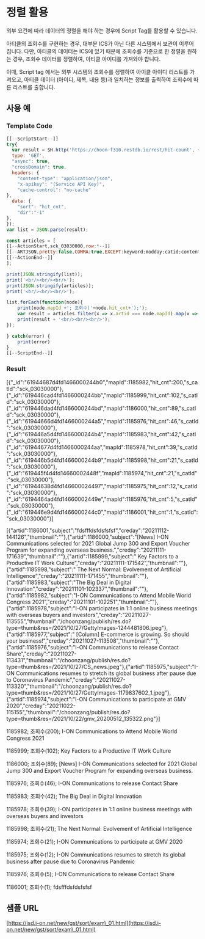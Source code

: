 # 정렬 활용

외부 요건에 따라 데이터의 정렬을 해야 하는 경우에 Script Tag를 활용할 수 있습니다.

아티클의 조회수를 구현하는 경우, 대부분 ICS가 아닌 다른 시스템에서 보관이 이루어 집니다. 다만, 아티클의 데이터는 ICS에 있기 때문에 조회수를 기준으로 한 정렬을 원하는 경우, 조회수 데이터를 정렬하여, 아티클 아이디를 가져와야 합니다.&#x20;

이때, Script tag 에서는 외부 시스템의 조회수를 정렬하여 아이클 아이디 리스트를 가져오고, 아티클 데이터 (아이디, 제목, 내용 등)과 일치하는 정보를 출력하여 조회수에 따른 리스트를 출합니다.

## 사용 예

### Template Code

```javascript
[[--ScriptStart--]]
try{
  var result = $H.http('https://choon-f310.restdb.io/rest/hit-count', {
  type: 'GET',
  "async": true,
  "crossDomain": true,
  headers: {
    "content-type": "application/json",
	"x-apikey": "(Service API Key)",
    "cache-control": "no-cache"
},
  data: {
	"sort": "hit_cnt",
	"dir":"-1"
},
});
var list = JSON.parse(result);

const articles = [
[[--ActionStart,sck_03030000,row:*--]]
[[--ARTJSON,pretty:false,COMMA:true,EXCEPT:keyword;modday;catid;content--]]
[[--ActionEnd--]]
];

print(JSON.stringify(list));
print('<br/><br/><br/>');
print(JSON.stringify(articles));
print('<br/><br/><br/>');

list.forEach(function(node){
	print(node.mapId +'; 조회수('+node.hit_cnt+');');
	var result = articles.filter(x => x.artid === node.mapId).map(x => x.subject);
	print(result + '<br/><br/><br/>');
});

} catch(error) {
	print(error)
}
[[--ScriptEnd--]]
```

### Result

\[{"\_id":"61944687d4fd1466000244b0","mapId":1185982,"hit\_cnt":200,"s\_catId":"sck\_03030000"},{"\_id":"619446cad4fd1466000244bb","mapId":1185999,"hit\_cnt":102,"s\_catId":"sck\_03030000"},{"\_id":"619446dad4fd1466000244bd","mapId":1186000,"hit\_cnt":89,"s\_catId":"sck\_03030000"},{"\_id":"61944666d4fd1466000244a5","mapId":1185976,"hit\_cnt":46,"s\_catId":"sck\_03030000"},{"\_id":"619446a5d4fd1466000244b4","mapId":1185983,"hit\_cnt":42,"s\_catId":"sck\_03030000"},{"\_id":"61944677d4fd1466000244aa","mapId":1185978,"hit\_cnt":39,"s\_catId":"sck\_03030000"},{"\_id":"619446b5d4fd1466000244b9","mapId":1185998,"hit\_cnt":21,"s\_catId":"sck\_03030000"},{"\_id":"619445f4d4fd14660002448f","mapId":1185974,"hit\_cnt":21,"s\_catId":"sck\_03030000"},{"\_id":"61944638d4fd146600024497","mapId":1185975,"hit\_cnt":12,"s\_catId":"sck\_03030000"},{"\_id":"6194464ad4fd14660002449e","mapId":1185976,"hit\_cnt":5,"s\_catId":"sck\_03030000"},{"\_id":"619446e9d4fd1466000244c0","mapId":1186001,"hit\_cnt":1,"s\_catId":"sck\_03030000"}]



\[{"artid":1186001,"subject":"fdsfffdsfdsfsfsf","creday":"20211112-144126","thumbnail":""},{"artid":1186000,"subject":"\[News] I-ON Communications selected for 2021 Global Jump 300 and Export Voucher Program for expanding overseas business.","creday":"20211111-171639","thumbnail":""},{"artid":1185999,"subject":" Key Factors to a Productive IT Work Culture","creday":"20211111-171542","thumbnail":""},{"artid":1185998,"subject":" The Next Normal: Evolvement of Artificial Intelligence","creday":"20211111-171455","thumbnail":""},{"artid":1185983,"subject":"The Big Deal in Digital Innovation","creday":"20211101-102337","thumbnail":""},{"artid":1185982,"subject":"I-ON Communications to Attend Mobile World Congress 2021","creday":"20211101-102251","thumbnail":""},{"artid":1185978,"subject":"I-ON participates in 1:1 online business meetings with overseas buyers and investors","creday":"20211027-113555","thumbnail":"/choonzang/publish/res.do?type=thumb\&res=/2021/10/27/GettyImages-1244481806.jpeg"},{"artid":1185977,"subject":" \[Column] E-commerce is growing. So should your business!","creday":"20211027-113508","thumbnail":""},{"artid":1185976,"subject":"I-ON Communications to release Contact Share","creday":"20211027-113431","thumbnail":"/choonzang/publish/res.do?type=thumb\&res=/2021/10/27/CS\_news.jpeg"},{"artid":1185975,"subject":"I-ON Communications resumes to stretch its global business after pause due to Coronavirus Pandemic","creday":"20211027-113320","thumbnail":"/choonzang/publish/res.do?type=thumb\&res=/2021/10/27/GettyImages-1179837602\_1.jpeg"},{"artid":1185974,"subject":"I-ON Communications to participate at GMV 2020","creday":"20211022-115155","thumbnail":"/choonzang/publish/res.do?type=thumb\&res=/2021/10/22/gmv\_20200512\_135322.png"}]



1185982; 조회수(200); I-ON Communications to Attend Mobile World Congress 2021

1185999; 조회수(102); Key Factors to a Productive IT Work Culture

1186000; 조회수(89); \[News] I-ON Communications selected for 2021 Global Jump 300 and Export Voucher Program for expanding overseas business.

1185976; 조회수(46); I-ON Communications to release Contact Share

1185983; 조회수(42); The Big Deal in Digital Innovation

1185978; 조회수(39); I-ON participates in 1:1 online business meetings with overseas buyers and investors

1185998; 조회수(21); The Next Normal: Evolvement of Artificial Intelligence

1185974; 조회수(21); I-ON Communications to participate at GMV 2020

1185975; 조회수(12); I-ON Communications resumes to stretch its global business after pause due to Coronavirus Pandemic

1185976; 조회수(5); I-ON Communications to release Contact Share

1186001; 조회수(1); fdsfffdsfdsfsfsf

## 샘플 URL

[https://isd.i-on.net/new/gst/sort/exam\_01.html](https://isd.i-on.net/new/gst/sort/exam\_01.html)
